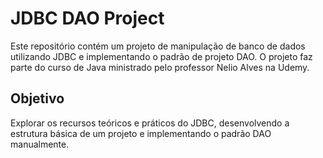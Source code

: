 # JDBC DAO Project
Este repositório contém um projeto de manipulação de banco de dados utilizando JDBC e implementando o padrão de projeto DAO. O projeto faz parte do curso de Java ministrado pelo professor Nelio Alves na Udemy.

## Objetivo
Explorar os recursos teóricos e práticos do JDBC, desenvolvendo a estrutura básica de um projeto e implementando o padrão DAO manualmente.
